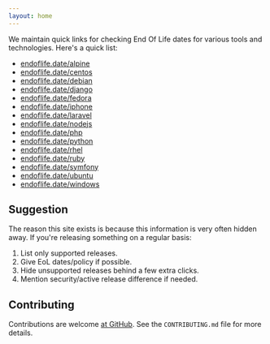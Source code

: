 ```yaml
---
layout: home
---
```


We maintain quick links for checking End Of Life dates for various tools and technologies. Here's a quick list:

- [endoflife.date/alpine](/alpine)
- [endoflife.date/centos](/centos)
- [endoflife.date/debian](/debian)
- [endoflife.date/django](/django)
- [endoflife.date/fedora](/fedora)
- [endoflife.date/iphone](/iphone)
- [endoflife.date/laravel](/laravel)
- [endoflife.date/nodejs](/nodejs)
- [endoflife.date/php](/php)
- [endoflife.date/python](/python)
- [endoflife.date/rhel](/rhel)
- [endoflife.date/ruby](/ruby)
- [endoflife.date/symfony](/symfony)
- [endoflife.date/ubuntu](/ubuntu)
- [endoflife.date/windows](/windows)

## Suggestion

The reason this site exists is because this information is very often hidden away. If you're releasing something on a regular basis:

1.  List only supported releases.
2.  Give EoL dates/policy if possible.
3.  Hide unsupported releases behind a few extra clicks.
4.  Mention security/active release difference if needed.

## Contributing

Contributions are welcome [at GitHub](https://github.com/captn3m0/endoflife.date). See the `CONTRIBUTING.md` file for more details.
